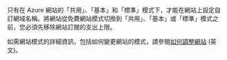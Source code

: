 
只有在 Azure 網站的「共用」、「基本」和「標準」模式下，才能在網站上設定自訂網域名稱。將網站從免費網站模式切換到「共用」、「基本」或「標準」模式之前，您必須先移除網站訂閱的支出上限。

如需網站模式的詳細資訊，包括如何變更網站的模式，請參閱[如何調整網站](http://www.windowsazure.com/en-us/documentation/articles/web-sites-scale/) (英文)。

